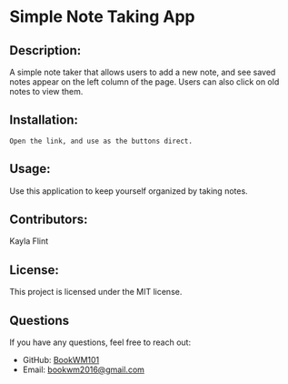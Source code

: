 # Simple Note Taking App

## Description:
A simple note taker that allows users to add a new note, and see saved notes appear on the left column of the page. Users can also click on old notes to view them.

## Installation:
```
Open the link, and use as the buttons direct.
```

## Usage:
Use this application to keep yourself organized by taking notes.

## Contributors:
Kayla Flint

## License:
This project is licensed under the MIT license.


## Questions
If you have any questions, feel free to reach out:
- GitHub: [BookWM101](https://github.com/BookWM101)
- Email: bookwm2016@gmail.com